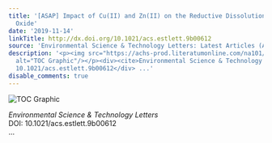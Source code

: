 ```yaml
---
title: '[ASAP] Impact of Cu(II) and Zn(II) on the Reductive Dissolution of Pb(IV)
  Oxide'
date: '2019-11-14'
linkTitle: http://dx.doi.org/10.1021/acs.estlett.9b00612
source: 'Environmental Science & Technology Letters: Latest Articles (ACS Publications)'
description: '<p><img src="https://achs-prod.literatumonline.com/na101/home/literatum/publisher/achs/journals/content/estlcu/0/estlcu.ahead-of-print/acs.estlett.9b00612/20191114/images/medium/ez9b00612_0004.gif"
  alt="TOC Graphic"/></p><div><cite>Environmental Science & Technology Letters</cite></div><div>DOI:
  10.1021/acs.estlett.9b00612</div> ...'
disable_comments: true
---
```

<p><img src="https://achs-prod.literatumonline.com/na101/home/literatum/publisher/achs/journals/content/estlcu/0/estlcu.ahead-of-print/acs.estlett.9b00612/20191114/images/medium/ez9b00612_0004.gif" alt="TOC Graphic"/></p><div><cite>Environmental Science & Technology Letters</cite></div><div>DOI: 10.1021/acs.estlett.9b00612</div> ...